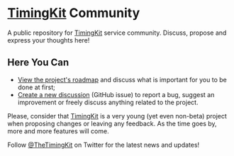 # [TimingKit](https://timingkit.tk) Community

A public repository for [TimingKit](https://timingkit.tk) service community. Discuss, propose and express your thoughts here!

Here You Can
------------

+ [View the project's roadmap](#1) and discuss what is important for you to be done at first;
+ [Create a new discussion](../../issues) (GitHub issue) to report a bug, suggest an improvement or freely discuss anything related to the project.

Please, consider that [TimingKit](https://timingkit.tk) is a very young (yet even non-beta) project when proposing changes or leaving any feedback. As the time goes by, more and more features will come.

Follow [@TheTimingKit](https://twitter.com/TheTimingKit) on Twitter for the latest news and updates!
